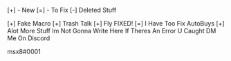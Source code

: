 [+] - New
[=] - To Fix
[-] Deleted Stuff

[+] Fake Macro
[+] Trash Talk
[+] Fly FIXED!
[=] I Have Too Fix AutoBuys
[+] Alot More Stuff Im Not Gonna Write Here If Theres An Error U Caught DM Me On Discord

msx8#0001
